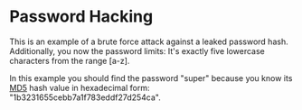 # Password Hacking

This is an example of a brute force attack against a leaked password hash. Additionally, you now the password limits: It's exactly five lowercase characters from the range [a-z].
  
In this example you should find the password "super" because you know its [MD5](https://en.wikipedia.org/wiki/MD5) hash value in hexadecimal form: "1b3231655cebb7a1f783eddf27d254ca".
